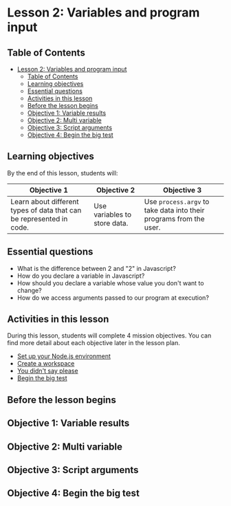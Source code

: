 # Lesson 2: Variables and program input

## Table of Contents

- [Lesson 2: Variables and program input](#lesson-2-variables-and-program-input)
  - [Table of Contents](#table-of-contents)
  - [Learning objectives](#learning-objectives)
  - [Essential questions](#essential-questions)
  - [Activities in this lesson](#activities-in-this-lesson)
  - [Before the lesson begins](#before-the-lesson-begins)
  - [Objective 1: Variable results](#objective-1-variable-results)
  - [Objective 2: Multi variable](#objective-2-multi-variable)
  - [Objective 3: Script arguments](#objective-3-script-arguments)
  - [Objective 4: Begin the big test](#objective-4-begin-the-big-test)
## Learning objectives

By the end of this lesson, students will:

| Objective 1 | Objective 2 | Objective 3 |
|-------------|-------------|-------------|
| Learn about different types of data that can be represented in code.  | Use variables to store data. | Use `process.argv` to take data into their programs from the user. |

## Essential questions

- What is the difference between 2 and "2" in Javascript?
- How do you declare a variable in Javascript?
- How should you declare a variable whose value you don't want to change?
- How do we access arguments passed to our program at execution?

## Activities in this lesson

During this lesson, students will complete 4 mission objectives. You can find more detail about each objective later in the lesson plan.

- [Set up your Node.js environment](#objective-1-variable-results)
- [Create a workspace](#objective-2-multi-variable)
- [You didn't say please](#objective-3-script-arguments)
- [Begin the big test](#objective-4-begin-the-big-test)

## Before the lesson begins

## Objective 1: Variable results

## Objective 2: Multi variable

## Objective 3: Script arguments

## Objective 4: Begin the big test